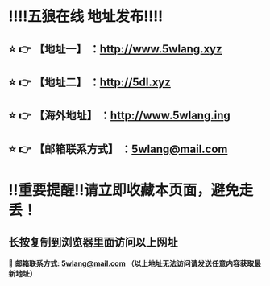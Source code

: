 :bangbang::bangbang:五狼在线 地址发布:bangbang::bangbang:
==
:star: :point_right: 【地址一】 ：http://www.5wlang.xyz
------
:star: :point_right: 【地址二】 ：http://5dl.xyz
------
:star: :point_right: 【海外地址】 ：http://www.5wlang.ing
------
:star: :point_right: 【邮箱联系方式】 ：5wlang@mail.com
------
:bangbang:重要提醒:bangbang:请立即收藏本页面，避免走丢！
==

长按复制到浏览器里面访问以上网址
-

:e-mail: __邮箱联系方式: 5wlang@mail.com （以上地址无法访问请发送任意内容获取最新地址）__
